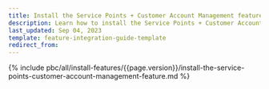 ```yaml
---
title: Install the Service Points + Customer Account Management feature
description: Learn how to install the Service Points + Customer Account Management feature
last_updated: Sep 04, 2023
template: feature-integration-guide-template
redirect_from:
---
```


{% include pbc/all/install-features/{{page.version}}/install-the-service-points-customer-account-management-feature.md %} <!-- To edit, see /_includes/pbc/all/install-features/202311.0/install-the-service-points-customer-account-management-feature.md -->
